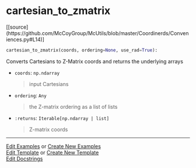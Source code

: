 # <a id="McUtils.Coordinerds.Conveniences.cartesian_to_zmatrix">cartesian_to_zmatrix</a>
<div class="docs-source-link" markdown="1">
[[source](https://github.com/McCoyGroup/McUtils/blob/master/Coordinerds/Conveniences.py#L14)]
</div>

```python
cartesian_to_zmatrix(coords, ordering=None, use_rad=True): 
```
Converts Cartesians to Z-Matrix coords and returns the underlying arrays
- `coords`: `np.ndarray`
    >input Cartesians
- `ordering`: `Any`
    >the Z-matrix ordering as a list of lists
- `:returns`: `Iterable[np.ndarray | list]`
    >Z-matrix coords 



___

[Edit Examples](https://github.com/McCoyGroup/McUtils/edit/gh-pages/ci/examples/McUtils/Coordinerds/Conveniences/cartesian_to_zmatrix.md) or 
[Create New Examples](https://github.com/McCoyGroup/McUtils/new/gh-pages/?filename=ci/examples/McUtils/Coordinerds/Conveniences/cartesian_to_zmatrix.md) <br/>
[Edit Template](https://github.com/McCoyGroup/McUtils/edit/gh-pages/ci/docs/McUtils/Coordinerds/Conveniences/cartesian_to_zmatrix.md) or 
[Create New Template](https://github.com/McCoyGroup/McUtils/new/gh-pages/?filename=ci/docs/templates/McUtils/Coordinerds/Conveniences/cartesian_to_zmatrix.md) <br/>
[Edit Docstrings](https://github.com/McCoyGroup/McUtils/edit/master/Coordinerds/Conveniences.py#L14?message=Update%20Docs)